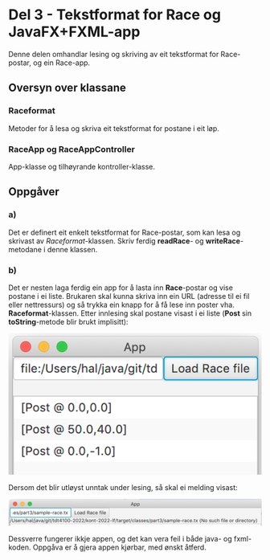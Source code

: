 # Del 3 - Tekstformat for Race og JavaFX+FXML-app

Denne delen omhandlar lesing og skriving av eit tekstformat for Race-postar, og ein Race-app.

## Oversyn over klassane

### Raceformat

Metoder for å lesa og skriva eit tekstformat for postane i eit løp.

### RaceApp og RaceAppController

App-klasse og tilhøyrande kontroller-klasse.

## Oppgåver

### a)

Det er definert eit enkelt tekstformat for Race-postar, som kan lesa og skrivast av *Raceformat*-klassen. Skriv ferdig **readRace**- og **writeRace**-metodane i denne klassen.

### b)

Det er nesten laga ferdig ein app for å lasta inn **Race**-postar og vise postane i ei liste.
Brukaren skal kunna skriva inn ein URL (adresse til ei fil eller nettressurs) og så trykka ein knapp for å få lese inn poster vha. **Raceformat**-klassen.
Etter innlesing skal postane visast i ei liste (**Post** sin **toString**-metode blir brukt implisitt):

![Load OK](load-ok.png)

Dersom det blir utløyst unntak under lesing, så skal ei melding visast:

![Load Exception](load-exception.png)

Dessverre fungerer ikkje appen, og det kan vera feil i både java- og fxml-koden.
Oppgåva er å gjera appen kjørbar, med ønskt åtferd.

